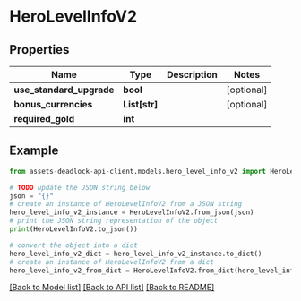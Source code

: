 # HeroLevelInfoV2


## Properties

Name | Type | Description | Notes
------------ | ------------- | ------------- | -------------
**use_standard_upgrade** | **bool** |  | [optional] 
**bonus_currencies** | **List[str]** |  | [optional] 
**required_gold** | **int** |  | 

## Example

```python
from assets-deadlock-api-client.models.hero_level_info_v2 import HeroLevelInfoV2

# TODO update the JSON string below
json = "{}"
# create an instance of HeroLevelInfoV2 from a JSON string
hero_level_info_v2_instance = HeroLevelInfoV2.from_json(json)
# print the JSON string representation of the object
print(HeroLevelInfoV2.to_json())

# convert the object into a dict
hero_level_info_v2_dict = hero_level_info_v2_instance.to_dict()
# create an instance of HeroLevelInfoV2 from a dict
hero_level_info_v2_from_dict = HeroLevelInfoV2.from_dict(hero_level_info_v2_dict)
```
[[Back to Model list]](../README.md#documentation-for-models) [[Back to API list]](../README.md#documentation-for-api-endpoints) [[Back to README]](../README.md)


